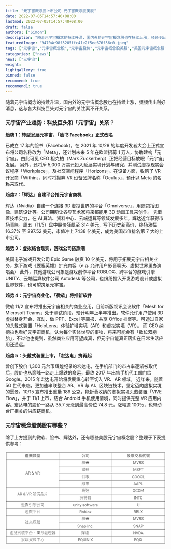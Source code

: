 ```yaml
---
title: "元宇宙概念股上市公司 元宇宙概念股美股"
date: 2022-07-05T14:57:40+08:00
lastmod: 2022-07-05T14:57:40+08:00
draft: false
authors: ["Simon"]
description: "随着元宇宙概念的持续升温，国内外的元宇宙概念股也在持续上涨，频频传出利好消息，这与各大科技巨头对元宇宙的关注离不开关系。"
featuredImage: "94704c98f3205ffc41e2f5ee676f36c0.jpeg"
tags: ["元宇宙","元宇宙概念股","元宇宙股价","元宇宙概念股美股","美国元宇宙概念股","元宇宙股票"]
categories: ["news"]
news: ["元宇宙"]
weight: 
lightgallery: true
pinned: false
recommend: true
recommend1: true
---
```


随着元宇宙概念的持续升温，国内外的元宇宙概念股也在持续上涨，频频传出利好消息，这与各大科技巨头对元宇宙的关注离不开关系。

### 元宇宙产业趋势：科技巨头和「元宇宙」关系？

**趋势 1：转型发展元宇宙，「脸书 Facebook」正式改名**

已成立 17 年的脸书（Facebook），在 2021 年 10/28 的年度开发者大会上正式宣布将公司名称改为「Meta」，还计划未来 5 年在欧盟招募 1 万人，协助建构「元宇宙」。由此可见 CEO 祖克柏（Mark Zuckerberg）正把经营目标放眼「元宇宙」发展。
另外，还将斥 5,000 万美元投入延展实境计划与研究，并测试虚拟现实会议程序「Workplace」，及社交空间程序「Horizons」。在设备方面，收购了 VR 开发商「Within」，同时将抛弃 VR 设备品牌名称「Oculus」，预计以 Meta 的名称来取代。

**趋势2：「辉达」自建平台抢元宇宙商机**

辉达（Nvidia）自建一个连接 3D 虚拟世界的平台「Omniverse」，用途包括图像、建筑设计等。公司期盼让各界艺术家将来都能用 3D 动画工具来创作。
凭借着技术实力，在 AI 算法、资料中心、云端运算等领域发展多年，辉达近年获得市场青睐。周五（11/5）盘中股价狂飙至 314 美元，写下历史新高价，终场涨幅 16.37% 至 297.52 美元，市值冲上 7438 亿美元，成为美国市值排名第 7 大的上市公司。

**趋势 3：虚拟结合现实，游戏公司搭热潮**

美国电子游戏开发公司 Epic Game 融资 10 亿美元，将用于拓展元宇宙相关业务，旗下游戏《要塞英雄》扩充内容（e.g. 允许用户影音聊天、虚拟世界里办演唱会）
此外，其他游戏公司象是游戏创作平台 ROBLOX、跨平台的游戏引擎 UNITY、云端运算软件公司 Autodesk 等公司，也纷纷投入开发游戏设计或虚拟世界软件，也可望跨足元宇宙。

**趋势 4：元宇宙商业化，「微软」将推新软件**

微软 11/2 宣布将推出元宇宙相关的商业应用，目前新版视讯会议软件「Mesh for Microsoft Teams」处于测试阶段，预计明年上半年推出。软件允许用户使用 3D 虚拟替身开会、互动、做 PPT、Excel 等简报、共享 Office 档案等。可透过自家的头戴式装置「HoloLens」体验扩增实境（AR）和虚拟实境（VR）。
而 CEO 纳德拉也看好元宇宙商机，认为每个实体世界的事物，将来可能会有「数位双胞胎」，不过他也提到，虽然商业应用可望成真，但元宇宙能真正落实在日常生活应用还遥远。

**趋势 5：头戴式装置上市，「宏达电」拚再起**

曾创下股价 1,300 元台币辉煌纪录的宏达电，在手机部门的市占率逐渐被取代后，股价也从巅峰一路走上爆跌的命运，最终 2017 年出售手机代工部门给 Google。2015 年宏达电开始将发展重心转至切入 VR、AR 领域。
近年来，随着 5G 世代来临，更加速串联整合 AR、VR 与 AI、区块链技术，坚定迈向虚拟实境的愿景。10/15 宣布推出重量 189 公克，能折叠收纳的虚拟实境头戴装置「VIVE Flow」，并于 11/1 上市，结合 Android 手机使用情境，同时提供完整 VR 应用内容。宏达电的股价一路从 35.7 元涨到最高价位 74.8 元，涨幅逾 100％，也带动台厂相关的供应链商机。

### 元宇宙概念股美股有哪些？

除了上方提到的微软、脸书、辉达外，还有哪些美股元宇宙概念股？整理于下表提供参考：

![配图](20220705154017.png)
